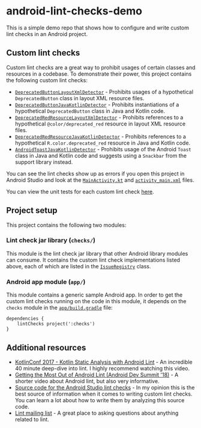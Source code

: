 # android-lint-checks-demo

This is a simple demo repo that shows how to configure and write custom lint checks in an Android project.

## Custom lint checks

Custom lint checks are a great way to prohibit usages of certain classes and resources in a codebase. To demonstrate their power, this project contains the following custom lint checks:

* [`DeprecatedButtonLayoutXmlDetector`](https://github.com/alexjlockwood/android-lint-checks-demo/blob/master/checks/src/main/java/com/lyft/android/lint/checks/DeprecatedButtonLayoutXmlDetector.kt) - Prohibits usages of a hypothetical `DeprecatedButton` class in layout XML resource files. 
* [`DeprecatedButtonJavaKotlinDetector`](https://github.com/alexjlockwood/android-lint-checks-demo/blob/master/checks/src/main/java/com/lyft/android/lint/checks/DeprecatedButtonJavaKotlinDetector.kt) - Prohibits instantiations of a hypothetical `DeprecatedButton` class in Java and Kotlin code.
* [`DeprecatedRedResourceLayoutXmlDetector`](https://github.com/alexjlockwood/android-lint-checks-demo/blob/master/checks/src/main/java/com/lyft/android/lint/checks/DeprecatedRedResourceLayoutXmlDetector.kt) - Prohibits references to a hypothetical `@color/deprecated_red` resource in layout XML resource files.
* [`DeprecatedRedResourceJavaKotlinDetector`](https://github.com/alexjlockwood/android-lint-checks-demo/blob/master/checks/src/main/java/com/lyft/android/lint/checks/DeprecatedRedResourceJavaKotlinDetector.kt) - Prohibits references to a hypothetical `R.color.deprecated_red` resource in Java and Kotlin code.
* [`AndroidToastJavaKotlinDetector`](https://github.com/alexjlockwood/android-lint-checks-demo/blob/master/checks/src/main/java/com/lyft/android/lint/checks/AndroidToastJavaKotlinDetector.kt) - Prohibits usage of the Android `Toast` class in Java and Kotlin code and suggests using a `Snackbar` from the support library instead.

You can see the lint checks show up as errors if you open this project in Android Studio and look at the [`MainActivity.kt`](https://github.com/alexjlockwood/android-lint-checks-demo/blob/master/app/src/main/java/com/lyft/android/app/MainActivity.kt) and [`activity_main.xml`](https://github.com/alexjlockwood/android-lint-checks-demo/blob/master/app/src/main/res/layout/activity_main.xml) files.

You can view the unit tests for each custom lint check [here](https://github.com/alexjlockwood/android-lint-checks-demo/tree/master/checks/src/test/java/com/lyft/android/lint/checks).

## Project setup

This project contains the following two modules:

### Lint check jar library (`checks/`)

This module is the lint check jar library that other Android library modules can consume. It contains the custom lint check implementations listed above, each of which are listed in the [`IssueRegistry`](https://github.com/alexjlockwood/android-lint-checks-demo/blob/master/checks/src/main/java/com/lyft/android/lint/checks/IssueRegistry.kt) class.

### Android app module (`app/`)

This module contains a generic sample Android app. In order to get the custom lint checks running on the code in this module, it depends on the `checks` module in the [`app/build.gradle`](https://github.com/alexjlockwood/android-lint-checks-demo/blob/master/app/build.gradle#L29) file:

```
dependencies {
    lintChecks project(':checks')
}
```

## Additional resources

* [KotlinConf 2017 - Kotlin Static Analysis with Android Lint](https://www.youtube.com/watch?v=p8yX5-lPS6o) - An incredible 40 minute deep-dive into lint. I highly recommend watching this video.
* [Getting the Most Out of Android Lint (Android Dev Summit '18)](https://www.youtube.com/watch?v=ffH-LD5uP4s) - A shorter video about Android lint, but also very informative.
* [Source code for the Android Studio lint checks](https://android.googlesource.com/platform/tools/base/+/mirror-goog-studio-master-dev/lint/libs/lint-checks/src/main/java/com/android/tools/lint/checks) - In my opinion this is the best source of information when it comes to writing custom lint checks. You can learn a lot about how to write them by analyzing this source code.
* [Lint mailing list](https://groups.google.com/forum/#!forum/lint-dev) - A great place to asking questions about anything related to lint.
